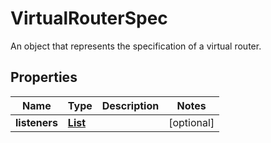 

# VirtualRouterSpec

An object that represents the specification of a virtual router.

## Properties

| Name | Type | Description | Notes |
|------------ | ------------- | ------------- | -------------|
|**listeners** | [**List**](List.md) |  |  [optional] |



